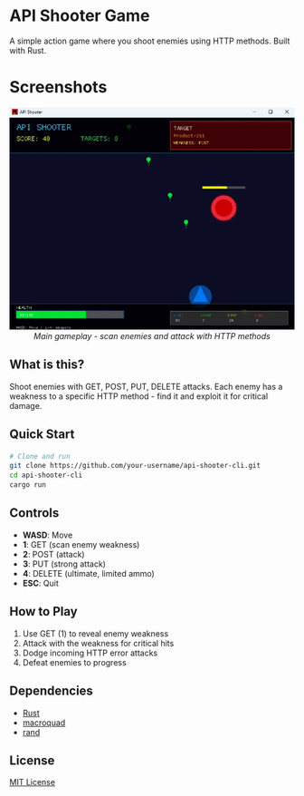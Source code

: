 # API Shooter Game

A simple action game where you shoot enemies using HTTP methods. Built with Rust.

# Screenshots

<p align="center">
  <img src="screenshot.webp" alt="API Shooter Gameplay" width="600">
  <br>
  <em>Main gameplay - scan enemies and attack with HTTP methods</em>
</p>

## What is this?

Shoot enemies with GET, POST, PUT, DELETE attacks. Each enemy has a weakness to a specific HTTP method - find it and exploit it for critical damage.

## Quick Start

```bash
# Clone and run
git clone https://github.com/your-username/api-shooter-cli.git
cd api-shooter-cli
cargo run
```

## Controls

- **WASD**: Move
- **1**: GET (scan enemy weakness)
- **2**: POST (attack)
- **3**: PUT (strong attack)  
- **4**: DELETE (ultimate, limited ammo)
- **ESC**: Quit

## How to Play

1. Use GET (1) to reveal enemy weakness
2. Attack with the weakness for critical hits
3. Dodge incoming HTTP error attacks
4. Defeat enemies to progress

## Dependencies

- [Rust](https://www.rust-lang.org/)
- [macroquad](https://macroquad.rs/)  
- [rand](https://crates.io/crates/rand) 

## License

[MIT License](./LICENSE)

